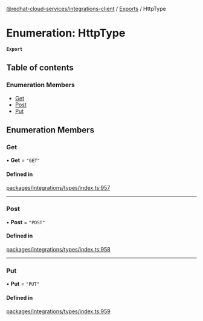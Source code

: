 [@redhat-cloud-services/integrations-client](../README.md) / [Exports](../modules.md) / HttpType

# Enumeration: HttpType

**`Export`**

## Table of contents

### Enumeration Members

- [Get](HttpType.md#get)
- [Post](HttpType.md#post)
- [Put](HttpType.md#put)

## Enumeration Members

### Get

• **Get** = ``"GET"``

#### Defined in

[packages/integrations/types/index.ts:957](https://github.com/RedHatInsights/javascript-clients/blob/master/packages/integrations/types/index.ts#L957)

___

### Post

• **Post** = ``"POST"``

#### Defined in

[packages/integrations/types/index.ts:958](https://github.com/RedHatInsights/javascript-clients/blob/master/packages/integrations/types/index.ts#L958)

___

### Put

• **Put** = ``"PUT"``

#### Defined in

[packages/integrations/types/index.ts:959](https://github.com/RedHatInsights/javascript-clients/blob/master/packages/integrations/types/index.ts#L959)

